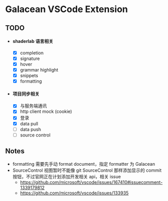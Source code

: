 # Galacean VSCode Extension

## TODO

- #### shaderlab 语言相关

  - [x] completion
  - [x] signature
  - [x] hover
  - [x] grammar highlight
  - [x] snippets
  - [x] formatting

- #### 项目同步相关

  - [x] 与服务端通讯
  - [x] http client mock (cookie)
  - [x] 登录
  - [x] data pull
  - [ ] data push
  - [ ] source control

## Notes

- formatting 需要先手动 format document，指定 formatter 为 Galacean
- SourceControl 视图暂时不能像 git SourceControl 那样添加显示的 commit 按钮，不过官网正在计划添加开发相关 api，相关 issue
  - https://github.com/microsoft/vscode/issues/167410#issuecomment-1339179812
  - https://github.com/microsoft/vscode/issues/133935
